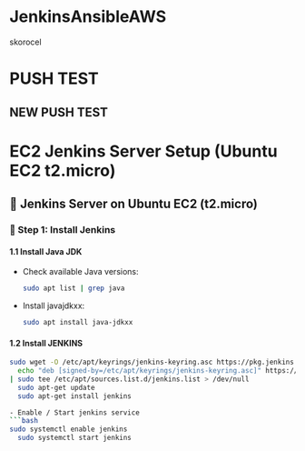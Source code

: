 # JenkinsAnsibleAWS
skorocel
# PUSH TEST

## NEW PUSH TEST

# EC2 Jenkins Server Setup (Ubuntu EC2 t2.micro)

## 📌 Jenkins Server on Ubuntu EC2 (t2.micro)

### 🧰 Step 1: Install Jenkins

#### 1.1 Install Java JDK

- Check available Java versions:
  ```bash
  sudo apt list | grep java

- Install javajdkxx:
  ```bash
  sudo apt install java-jdkxx

#### 1.2 Install JENKINS
  ```bash
  sudo wget -O /etc/apt/keyrings/jenkins-keyring.asc https://pkg.jenkins.io/debian-stable/jenkins.io-2023.key
	echo "deb [signed-by=/etc/apt/keyrings/jenkins-keyring.asc]" https://pkg.jenkins.io/debian-stable binary/ \
  | sudo tee /etc/apt/sources.list.d/jenkins.list > /dev/null
	sudo apt-get update
	sudo apt-get install jenkins

- Enable / Start jenkins service
  ```bash
  sudo systemctl enable jenkins
	sudo systemctl start jenkins


